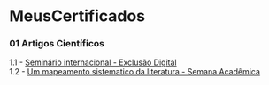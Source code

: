 # MeusCertificados
### 01 Artigos Científicos
1.1 - [Seminário internacional - Exclusão Digital](https://github.com/Akeu-Andrade/MeusCertificados/blob/main/01%20-%20Artigo%20-%20Seminario%20internacional%20-%20Exclus%C3%A3o%20Digital.pdf)<br/>
1.2 - [Um mapeamento sistematico da literatura - Semana Acadêmica](https://github.com/Akeu-Andrade/MeusCertificados/blob/main/02%20-%20Artigo%20-%20Um%20mapeamento%20sistematico%20da%20literatura%20.pdf)<br/>
